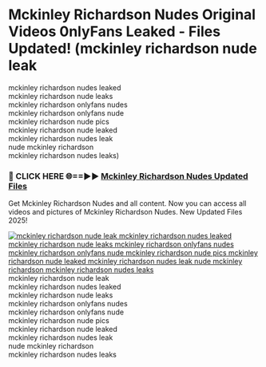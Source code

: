 # Mckinley Richardson Nudes Original Videos 0nlyFans Leaked - Files Updated! (mckinley richardson nude leak<br>
mckinley richardson nudes leaked<br>
mckinley richardson nude leaks<br>
mckinley richardson onlyfans nudes<br>
mckinley richardson onlyfans nude<br>
mckinley richardson nude pics<br>
mckinley richardson nude leaked<br>
mckinley richardson nudes leak<br>
nude mckinley richardson<br>
mckinley richardson nudes leaks)

<h3>🔴 CLICK HERE 🌐==►► <a href="https://tinyurl.com/2p9ay9w9" rel="nofollow">Mckinley Richardson Nudes Updated Files</a></h3>

Get Mckinley Richardson Nudes and all content. Now you can access all videos and pictures of Mckinley Richardson Nudes. New Updated Files 2025!

[![mckinley richardson nude leak<br>
mckinley richardson nudes leaked<br>
mckinley richardson nude leaks<br>
mckinley richardson onlyfans nudes<br>
mckinley richardson onlyfans nude<br>
mckinley richardson nude pics<br>
mckinley richardson nude leaked<br>
mckinley richardson nudes leak<br>
nude mckinley richardson<br>
mckinley richardson nudes leaks](https://i.imgur.com/KQgVmj3.gif)](https://tinyurl.com/2p9ay9w9)
mckinley richardson nude leak<br>
mckinley richardson nudes leaked<br>
mckinley richardson nude leaks<br>
mckinley richardson onlyfans nudes<br>
mckinley richardson onlyfans nude<br>
mckinley richardson nude pics<br>
mckinley richardson nude leaked<br>
mckinley richardson nudes leak<br>
nude mckinley richardson<br>
mckinley richardson nudes leaks